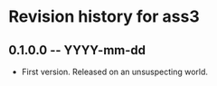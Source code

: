 # Revision history for ass3

## 0.1.0.0 -- YYYY-mm-dd

* First version. Released on an unsuspecting world.
